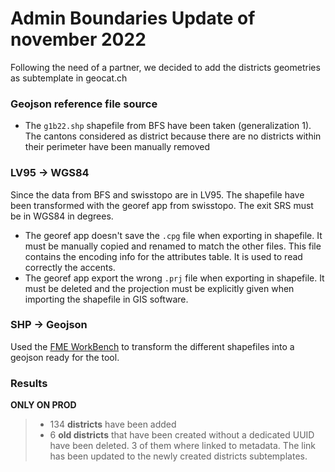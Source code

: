 # Admin Boundaries Update of november 2022
Following the need of a partner, we decided to add the districts geometries as subtemplate in geocat.ch 

### Geojson reference file source
* The `g1b22.shp` shapefile from BFS have been taken (generalization 1). The cantons considered as
district because there are no districts within their perimeter have been manually removed

### LV95 -> WGS84
Since the data from BFS and swisstopo are in LV95. The shapefile have been transformed with the georef app from swisstopo. The exit SRS must be in WGS84 in degrees. 
* The georef app doesn't save the `.cpg` file when exporting in shapefile. It must be manually copied and renamed to match the other files. This file contains the encoding info for the attributes table. It is used to read correctly the accents.
* The georef app export the wrong `.prj` file when exporting in shapefile. It must be deleted and the projection must be explicitly given when importing the shapefile in GIS software.

### SHP -> Geojson
Used the [FME WorkBench](./shp2geojson.fmw) to transform the different shapefiles into a geojson ready for the tool.

### Results
**ONLY ON PROD**
> * 134 **districts** have been added 
> * 6 **old districts** that have been created without a dedicated UUID have been deleted. 3 of them
where linked to metadata. The link has been updated to the newly created districts subtemplates.
